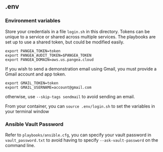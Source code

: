 ## .env

### Environment variables

Store your credentials in a file `login.sh` in this directory. Tokens can be unique to a service or shared across multiple services. The playbooks are set up to use a shared token, but could be modified easily.

```shell
export PANGEA_TOKEN=token
export PANGEA_AUDIT_TOKEN=$PANGEA_TOKEN
export PANGEA_DOMAIN=aws.us.pangea.cloud
```

If you wish to send a demonstration email using Gmail, you must provide a Gmail account and app token.

```shell
export GMAIL_TOKEN=token
export GMAIL_USERNAME=account@gmail.com
```

otherwise, use `--skip-tags sendmail` to avoid sending an email.

From your container, you can `source .env/login.sh` to set the variables in your terminal window

### Ansible Vault Password

Refer to `playbooks/ansible.cfg`, you can specify your vault password in `vault_password.txt` to avoid having to specify `--ask-vault-password` on the command line.